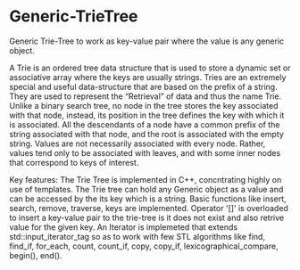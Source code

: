 # Generic-TrieTree
Generic Trie-Tree to work as key-value pair where the value is any generic object.

A Trie is an ordered tree data structure that is used to store a dynamic set or associative array where the keys are usually strings.
Tries are an extremely special and useful data-structure that are based on the prefix of a string. They are used to represent the 
“Retrieval” of data and thus the name Trie. Unlike a binary search tree, no node in the tree stores the key associated with that node, 
instead, its position in the tree defines the key with which it is associated. All the descendants of a node have a common prefix of the 
string associated with that node, and the root is associated with the empty string. Values are not necessarily associated with every node. 
Rather, values tend only to be associated with leaves, and with some inner nodes that correspond to keys of interest.

Key features:
  The Trie Tree is implemented in C++, concntrating highly on use of templates.
  The Trie tree can hold any Generic object as a value and can be accessed by the its key which is a string.
  Basic functions like insert, search, remove, traverse, keys are implemented.
  Operator '[]' is overloaded to insert a key-value pair to the trie-tree is it does not exist and also retrive value for the given key.
  An Iterator is implemeted that extends std::input_iterator_tag so as to work with few STL algorithms like find, find_if, for_each, count,
  count_if, copy, copy_if, lexicographical_compare, begin(), end().
